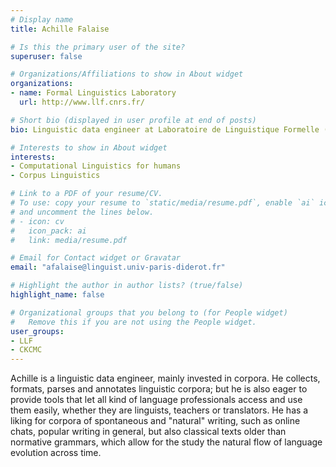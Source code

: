 ```yaml
---
# Display name
title: Achille Falaise

# Is this the primary user of the site?
superuser: false

# Organizations/Affiliations to show in About widget
organizations:
- name: Formal Linguistics Laboratory
  url: http://www.llf.cnrs.fr/

# Short bio (displayed in user profile at end of posts)
bio: Linguistic data engineer at Laboratoire de Linguistique Formelle (CNRS/Université de Paris), Paris, France.

# Interests to show in About widget
interests:
- Computational Linguistics for humans
- Corpus Linguistics

# Link to a PDF of your resume/CV.
# To use: copy your resume to `static/media/resume.pdf`, enable `ai` icons in `params.toml`, 
# and uncomment the lines below.
# - icon: cv
#   icon_pack: ai
#   link: media/resume.pdf

# Email for Contact widget or Gravatar
email: "afalaise@linguist.univ-paris-diderot.fr"

# Highlight the author in author lists? (true/false)
highlight_name: false

# Organizational groups that you belong to (for People widget)
#   Remove this if you are not using the People widget.
user_groups:
- LLF
- CKCMC 
---
```


Achille is a linguistic data engineer, mainly invested in corpora. He collects, formats, parses and annotates linguistic corpora; but he is also eager to provide tools that let all kind of language professionals access and use them easily, whether they are linguists, teachers or translators. He has a liking for corpora of spontaneous and "natural" writing, such as online chats, popular writing in general, but also classical texts older than normative grammars, which allow for the study the natural flow of language evolution across time.
